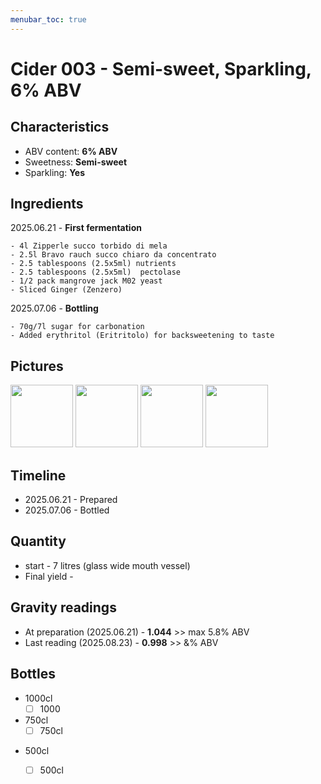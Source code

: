 ```yaml
---
menubar_toc: true
---
```


# Cider 003 - Semi-sweet, Sparkling, 6% ABV

## Characteristics
* ABV content: **6% ABV**
* Sweetness: **Semi-sweet**
* Sparkling: **Yes**

## Ingredients
2025.06.21 - **First fermentation**

    - 4l Zipperle succo torbido di mela
    - 2.5l Bravo rauch succo chiaro da concentrato
    - 2.5 tablespoons (2.5x5ml) nutrients
    - 2.5 tablespoons (2.5x5ml)  pectolase
    - 1/2 pack mangrove jack M02 yeast
    - Sliced Ginger (Zenzero)

2025.07.06 - **Bottling**

    - 70g/7l sugar for carbonation
    - Added erythritol (Eritritolo) for backsweetening to taste


## Pictures
<p float="left">
    <a href="Pictures/JPG_1750496548988.jpg.png"><img src="Pictures/JPG_1750496548988.jpg.png" width="100" /></a>
    <a href="Pictures/JPG_1750496689462.jpg.png"><img src="Pictures/JPG_1750496689462.jpg.png" width="100" /></a>
    <a href="Pictures/JPG_1750497103965.jpg.png"><img src="Pictures/JPG_1750497103965.jpg.png" width="100" /></a>
    <a href="Pictures/JPG_1750497092335.jpg.png"><img src="Pictures/JPG_1750497092335.jpg.png" width="100" /></a>
</p>

## Timeline
* 2025.06.21 - Prepared
* 2025.07.06 - Bottled

## Quantity
* start - 7 litres (glass wide mouth vessel)
* Final yield - 

## Gravity readings
* At preparation (2025.06.21) - **1.044** >> max 5.8% ABV
* Last reading (2025.08.23) - **0.998** >> &% ABV

## Bottles
* 1000cl
    * [ ] 1000
* 750cl 
    - [ ] 750cl
+ 500cl 
    + [ ] 500cl
 
